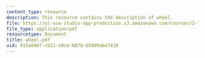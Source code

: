```yaml
---
content_type: resource
description: This resource contains the description of wheel.
file: https://ol-ocw-studio-app-production.s3.amazonaws.com/courses/2-141-modeling-and-simulation-of-dynamic-systems-fall-2006/915a046fcb11e9ceb879650d9ab47416_wheel.pdf
file_type: application/pdf
resourcetype: Document
title: wheel.pdf
uid: 915a046f-cb11-e9ce-b879-650d9ab47416
---
```

